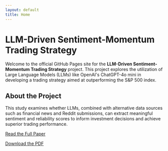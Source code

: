 ```yaml
---
layout: default
title: Home
---
```


# LLM-Driven Sentiment-Momentum Trading Strategy

Welcome to the official GitHub Pages site for the **LLM-Driven Sentiment-Momentum Trading Strategy** project. This project explores the utilization of Large Language Models (LLMs) like OpenAI's ChatGPT-4o mini in developing a trading strategy aimed at outperforming the S&P 500 index.

## About the Project

This study examines whether LLMs, combined with alternative data sources such as financial news and Reddit submissions, can extract meaningful sentiment and reliability scores to inform investment decisions and achieve superior trading performance.

[Read the Full Paper](problem-statement.md)

[Download the PDF](assets/papers/LLM-Driven-Sentiment-Momentum-Trading-Strategy.pdf)
